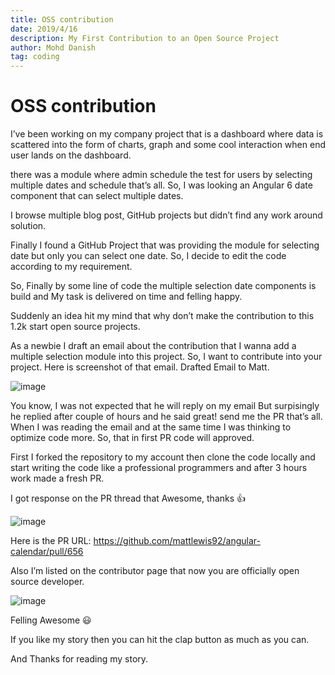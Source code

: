```yaml
---
title: OSS contribution
date: 2019/4/16
description: My First Contribution to an Open Source Project
author: Mohd Danish
tag: coding
---
```


# OSS contribution

I’ve been working on my company project that is a dashboard where data is scattered into the form of charts, graph and some cool interaction when end user lands on the dashboard.

there was a module where admin schedule the test for users by selecting multiple dates and schedule that’s all. So, I was looking an Angular 6 date component that can select multiple dates.

I browse multiple blog post, GitHub projects but didn’t find any work around solution.

Finally I found a GitHub Project that was providing the module for selecting date but only you can select one date. So, I decide to edit the code according to my requirement.

So, Finally by some line of code the multiple selection date components is build and My task is delivered on time and felling happy.

Suddenly an idea hit my mind that why don’t make the contribution to this 1.2k start open source projects.

As a newbie I draft an email about the contribution that I wanna add a multiple selection module into this project. So, I want to contribute into your project. Here is screenshot of that email.
Drafted Email to Matt.

![image](https://user-images.githubusercontent.com/9165019/56214087-d78b0680-607a-11e9-95e2-49734200c3df.png)

You know, I was not expected that he will reply on my email But surpisingly he replied after couple of hours and he said great! send me the PR that’s all. When I was reading the email and at the same time I was thinking to optimize code more. So, that in first PR code will approved.

First I forked the repository to my account then clone the code locally and start writing the code like a professional programmers and after 3 hours work made a fresh PR.

I got response on the PR thread that Awesome, thanks 👍

![image](https://user-images.githubusercontent.com/9165019/56214110-e1146e80-607a-11e9-8a5d-ef7e6aa952de.png)

Here is the PR URL: https://github.com/mattlewis92/angular-calendar/pull/656

Also I’m listed on the contributor page that now you are officially open source developer.

![image](https://user-images.githubusercontent.com/9165019/56214120-e70a4f80-607a-11e9-8df5-acd80ae91cf7.png)

Felling Awesome 😃

If you like my story then you can hit the clap button as much as you can.

And Thanks for reading my story.
